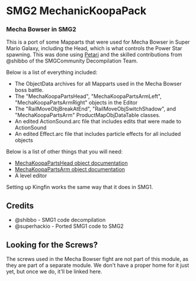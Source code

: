 # SMG2 MechanicKoopaPack
### Mecha Bowser in SMG2

This is a port of some Mapparts that were used for Mecha Bowser in Super Mario Galaxy, including the Head, which is what controls the Power Star spawning. This was done using [Petari](https://github.com/SMGCommunity/Petari) and the skilled contributions from @shibbo of the SMGCommunity Decompilation Team.

Below is a list of everything included:
- The ObjectData archives for all Mapparts used in the Mecha Bowser boss battle.
- The "MechaKoopaPartsHead", "MechaKoopaPartsArmLeft", "MechaKoopaPartsArmRight" objects in the Editor
- The "RailMoveObjBreakAtEnd", "RailMoveObjSwitchShadow", and "MechaKoopaPartsArm" ProductMapObjDataTable classes.
- An edited ActionSound.arc file that includes edits that were made to ActionSound
- An edited Effect.arc file that includes particle effects for all included objects

Below is a list of other things that you will need:
- [MechaKoopaPartsHead object documentation](https://smgcommunity.github.io/galaxydatabase/config_MechaKoopaPartsHead.html)
- [MechaKoopaPartsArm object documentation](https://smgcommunity.github.io/galaxydatabase/config_MechaKoopaPartsArm.html)
- A level editor

Setting up Kingfin works the same way that it does in SMG1.

## Credits
- @shibbo - SMG1 code decompilation
- @superhackio - Ported SMG1 code to SMG2

## Looking for the Screws?
The screws used in the Mecha Bowser fight are not part of this module, as they are part of a separate module.
We don't have a proper home for it just yet, but once we do, it'll be linked here.